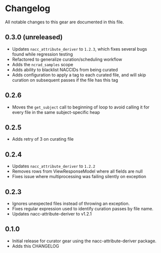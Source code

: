 # Changelog

All notable changes to this gear are documented in this file.

## 0.3.0 (unreleased)

* Updates `nacc_attribute_deriver` to `1.2.3`, which fixes several bugs found while regression testing
* Refactored to generalize curation/scheduling workflow
* Adds the `ncrad_samples` scope
* Adds ability to blacklist NACCIDs from being curated
* Adds configuration to apply a tag to each curated file, and will skip curation on subsequent passes if the file has this tag

## 0.2.6

* Moves the `get_subject` call to beginning of loop to avoid calling it for every file in the same subject-specific heap

## 0.2.5

* Adds retry of 3 on curating file

## 0.2.4

* Updates `nacc_attribute_deriver` to `1.2.2`
* Removes rows from ViewResponseModel where all fields are null
* Fixes issue where multiprocessing was failing silently on exception

## 0.2.3

* Ignores unexpected files instead of throwing an exception.
* Fixes regular expression used to identify curation passes by file name.
* Updates nacc-attribute-deriver to v1.2.1
  
## 0.1.0

* Initial release for curator gear using the nacc-attribute-deriver package.
* Adds this CHANGELOG
  